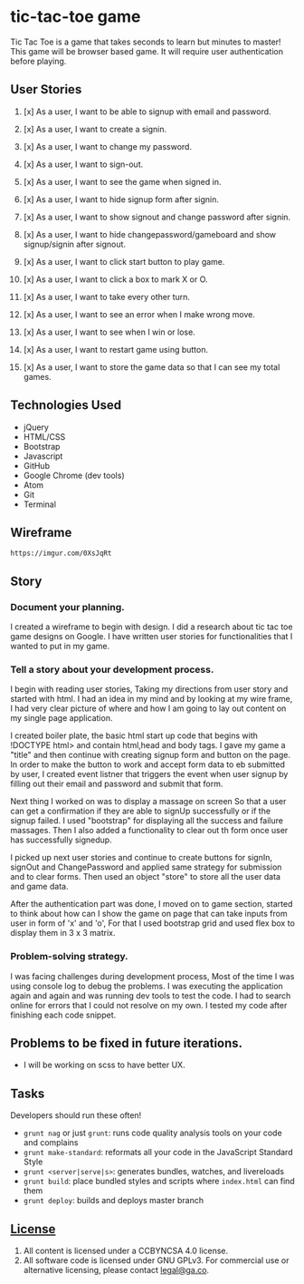 # tic-tac-toe game

Tic Tac Toe is a game that takes seconds to learn but minutes to master! This game will be browser based game. It will require user authentication before playing.

## User Stories

1. [x] As a user, I want to be able to signup with email and password.
1. [x] As a user, I want to create a signin.
1. [x] As a user, I want to change my password.
1. [x] As a user, I want to sign-out.

1. [x] As a user, I want to see the game when signed in.
1. [x] As a user, I want to hide signup form after signin.
1. [x] As a user, I want to show signout and change password after signin.
1. [x] As a user, I want to hide changepassword/gameboard and show signup/signin after signout.

1. [x] As a user, I want to click start button to play game.
1. [x] As a user, I want to click a box to mark X or O.
1. [x] As a user, I want to take every other turn.
1. [x] As a user, I want to see an error when I make wrong move.
1. [x] As a user, I want to see when I win or lose.

1. [x] As a user, I want to restart game using button.
1. [x] As a user, I want to store the game data so that I can see my total games.

## Technologies Used

- jQuery
- HTML/CSS
- Bootstrap
- Javascript
- GitHub
- Google Chrome (dev tools)
- Atom
- Git
- Terminal

## Wireframe

```
https://imgur.com/0XsJqRt
```

## Story

### Document your planning.

I created a wireframe to begin with design. I did a research about tic tac toe game designs on Google. I have written user stories for functionalities that I wanted to put in my game.

### Tell a story about your development process.

I begin with reading user stories, Taking my directions from  user story and started with html. I had an idea in my mind and by looking at my wire frame, I had very clear picture of where and how I am going to lay out content on my single page application.

I created boiler plate, the basic html start up code that begins with !DOCTYPE html> and contain html,head and body tags. I gave my game a "title" and then continue with creating signup form and button on the page. In order to make the button to work and accept form data to eb submitted by user, I created event listner that triggers the event when user signup by filling out their email and password and submit that form.

Next thing I worked on was to display a massage on screen So that a user can get a confirmation if they are able to signUp successfully or if the signup failed. I used "bootstrap"  for displaying all the success and failure massages. Then I also added a functionality to clear out th form once user has successfully signedup.

I picked up next user stories and continue to create buttons for signIn, signOut and ChangePassword and applied same strategy for submission and to clear forms. Then used an object "store" to store all the user data and game data.

After the authentication part was done, I moved on to game section, started to think about how can I show the game on page that can take inputs from user in form of 'x' and 'o', For that I used bootstrap grid and used flex box to display them in 3 x 3 matrix.

### Problem-solving strategy.

I was facing challenges during development process, Most of the time I was using console log to debug the problems. I was executing the application again and again and was running dev tools to test the code. I had to search online for errors that I could not resolve on my own. I tested my code after finishing each code snippet.

##  Problems to be fixed in future iterations.

- I will be working on scss to have better UX.
## Tasks

Developers should run these often!

- `grunt nag` or just `grunt`: runs code quality analysis tools on your code
    and complains
- `grunt make-standard`: reformats all your code in the JavaScript Standard Style
- `grunt <server|serve|s>`: generates bundles, watches, and livereloads
- `grunt build`: place bundled styles and scripts where `index.html` can find
    them
- `grunt deploy`: builds and deploys master branch

## [License](LICENSE)

1. All content is licensed under a CC­BY­NC­SA 4.0 license.
1. All software code is licensed under GNU GPLv3. For commercial use or
    alternative licensing, please contact legal@ga.co.
